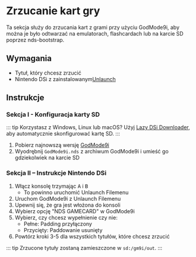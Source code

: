 # Zrzucanie kart gry

Ta sekcja służy do zrzucania kart z grami przy użyciu GodMode9i, aby można je było odtwarzać na emulatorach, flashcardach lub na karcie SD poprzez nds-bootstrap.

## Wymagania
- Tytuł, który chcesz zrzucić
- Nintendo DSi z zainstalowanym[Unlaunch](installing-unlaunch)

## Instrukcje
### Sekcja I - Konfiguracja karty SD

::: tip
Korzystasz z Windows, Linux lub macOS? Użyj [Lazy DSi Downloader](lazy-dsi-downloader), aby automatycznie skonfigurować kartę SD.
:::

1. Pobierz najnowszą wersję [GodMode9i](https://github.com/RocketRobz/godmode9i/releases)
1. Wyodrębnij `GodMode9i.nds` z archiwum GodMode9i i umieść go gdziekolwiek na karcie SD

### Sekcja II – Instrukcje Nintendo DSi
1. Włącz konsolę trzymając <kbd class="face">A</kbd> i <kbd class="face">B</kbd>
   - To powinno uruchomić Unlaunch Filemenu
1. Uruchom GodMode9i z Unlaunch Filemenu
1. Upewnij się, że gra jest włożona do konsoli
1. Wybierz opcję "NDS GAMECARD" w GodMode9i
1. Wybierz, czy chcesz wypełnienie czy nie:
   - Pełne: Padding przyłączony
   - Przycięty: Paddowanie usunięty
1. Powtórz kroki 3-5 dla wszystkich tytułów, które chcesz zrzucić

::: tip
Zrzucone tytuły zostaną zamieszczone w `sd:/gm9i/out`.
:::
